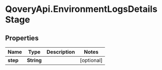 # QoveryApi.EnvironmentLogsDetailsStage

## Properties

Name | Type | Description | Notes
------------ | ------------- | ------------- | -------------
**step** | **String** |  | [optional] 


